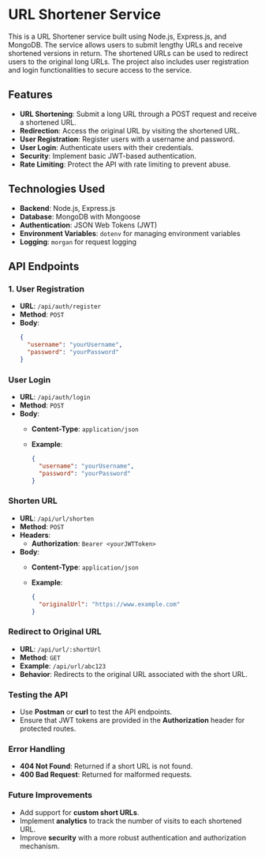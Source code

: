 # URL Shortener Service

This is a URL Shortener service built using Node.js, Express.js, and MongoDB. The service allows users to submit lengthy URLs and receive shortened versions in return. The shortened URLs can be used to redirect users to the original long URLs. The project also includes user registration and login functionalities to secure access to the service.

## Features

- **URL Shortening**: Submit a long URL through a POST request and receive a shortened URL.
- **Redirection**: Access the original URL by visiting the shortened URL.
- **User Registration**: Register users with a username and password.
- **User Login**: Authenticate users with their credentials.
- **Security**: Implement basic JWT-based authentication.
- **Rate Limiting**: Protect the API with rate limiting to prevent abuse.

## Technologies Used

- **Backend**: Node.js, Express.js
- **Database**: MongoDB with Mongoose
- **Authentication**: JSON Web Tokens (JWT)
- **Environment Variables**: `dotenv` for managing environment variables
- **Logging**: `morgan` for request logging

## API Endpoints

### 1. User Registration

- **URL**: `/api/auth/register`
- **Method**: `POST`
- **Body**:
  ```json
  {
    "username": "yourUsername",
    "password": "yourPassword"
  }


### User Login
- **URL**: `/api/auth/login`
- **Method**: `POST`
- **Body**:
  - **Content-Type**: `application/json`
  - **Example**:

    ```json
    {
      "username": "yourUsername",
      "password": "yourPassword"
    }
    ```


### Shorten URL
- **URL**: `/api/url/shorten`
- **Method**: `POST`
- **Headers**:
  - **Authorization**: `Bearer <yourJWTToken>`
- **Body**:
  - **Content-Type**: `application/json`
  - **Example**:

    ```json
    {
      "originalUrl": "https://www.example.com"
    }
    ```



### Redirect to Original URL
- **URL**: `/api/url/:shortUrl`
- **Method**: `GET`
- **Example**: `/api/url/abc123`
- **Behavior**: Redirects to the original URL associated with the short URL.


### Testing the API
- Use **Postman** or **curl** to test the API endpoints.
- Ensure that JWT tokens are provided in the **Authorization** header for protected routes.

### Error Handling
- **404 Not Found**: Returned if a short URL is not found.
- **400 Bad Request**: Returned for malformed requests.

### Future Improvements
- Add support for **custom short URLs**.
- Implement **analytics** to track the number of visits to each shortened URL.
- Improve **security** with a more robust authentication and authorization mechanism.
